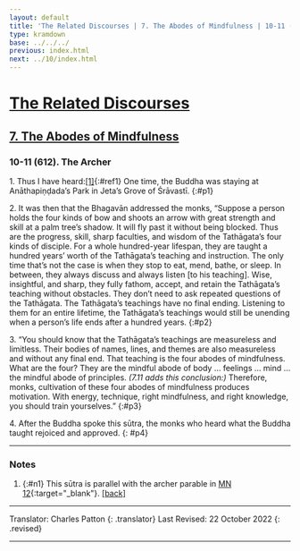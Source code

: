 ```yaml
---
layout: default
title: 'The Related Discourses | 7. The Abodes of Mindfulness | 10-11 (612). The Archer'
type: kramdown
base: ../../../
previous: index.html
next: ../10/index.html
---
```


# [The Related Discourses](../index.html)
## [7. The Abodes of Mindfulness](index.html)
### 10-11 (612). The Archer



1\. Thus I have heard:[\[1\]](#n1){:#ref1} One time, the Buddha was staying at Anāthapiṇḍada’s Park in Jeta’s Grove of Śrāvastī.
{:#p1}

2\. It was then that the Bhagavān addressed the monks, “Suppose a person holds the four kinds of bow and shoots an arrow with great strength and skill at a palm tree’s shadow. It will fly past it without being blocked. Thus are the progress, skill, sharp faculties, and wisdom of the Tathāgata’s four kinds of disciple. For a whole hundred-year lifespan, they are taught a hundred years’ worth of the Tathāgata’s teaching and instruction. The only time that’s not the case is when they stop to eat, mend, bathe, or sleep. In between, they always discuss and always listen [to his teaching]. Wise, insightful, and sharp, they fully fathom, accept, and retain the Tathāgata’s teaching without obstacles. They don’t need to ask repeated questions of the Tathāgata. The Tathāgata’s teachings have no final ending. Listening to them for an entire lifetime, the Tathāgata’s teachings would still be unending when a person’s life ends after a hundred years.
{:#p2}

3\. “You should know that the Tathāgata’s teachings are measureless and limitless. Their bodies of names, lines, and themes are also measureless and without any final end. That teaching is the four abodes of mindfulness. What are the four? They are the mindful abode of body … feelings … mind … the mindful abode of principles. <em>(7.11 adds this conclusion:)</em> Therefore, monks, cultivation of these four abodes of mindfulness produces motivation. With energy, technique, right mindfulness, and right knowledge, you should train yourselves.”
{:#p3}

4\. After the Buddha spoke this sūtra, the monks who heard what the Buddha taught rejoiced and approved.
{: #p4}

---

### Notes

1. {:#n1} This sūtra is parallel with the archer parable in [MN 12](https://suttacentral.net/mn12){:target="_blank"}. [\[back\]](#ref1)

---

Translator: Charles Patton
{: .translator}
Last Revised: 22 October 2022
{: .revised}

---